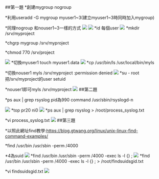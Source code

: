 ##第一題
*創建mygroup nogroup

*利用useradd -G mygroup myuser1~3(建立myuser1~3時同時加入mygroup)

*同理nogroup 和nouser1~3一樣的方式
![](./01.png)
![](./03.png)
*id 每個user
![](./04.png)
*mkdir /srv/myproject

*chgrp mygroup /srv/myproject

*chmod 770 /srv/project

![](./05.png)
*切換myuser1 touch myuser1.data
![](./06.png)
*cp /usr/bin/ls /usr/local/bin/myls

*切換nouser1 myls /srv/myproject :permission denied
![](./07.png)
*su - root 把/srv/myproject的user setuid 

*nouser1即可myls /srv/myproject
![](./08.png)
##第二題

*ps aux | grep rsyslog pid為990 command /usr/sbin/rsyslogd-n

![](./09.png)
*top  pr20 ni0
![](./10.png)
*ps aux | grep rsyslog > /root/process_syslog.txt

*vi process_syslog.txt
![](./11.png)
##第三題

*以照此網址find教學:https://blog.gtwang.org/linux/unix-linux-find-command-examples/

*find /usr/bin /usr/sbin -perm /4000

*4為suid
![](./12.png)
*find /usr/bin /usr/sbin -perm /4000 -exec ls -l {} \;
![](./14.png)
*find /usr/bin /usr/sbin -perm /4000 -exec ls -l {} \; >  /root/findsuidsgid.txt

*vi findsuidsgid.txt
![](./15.png)

